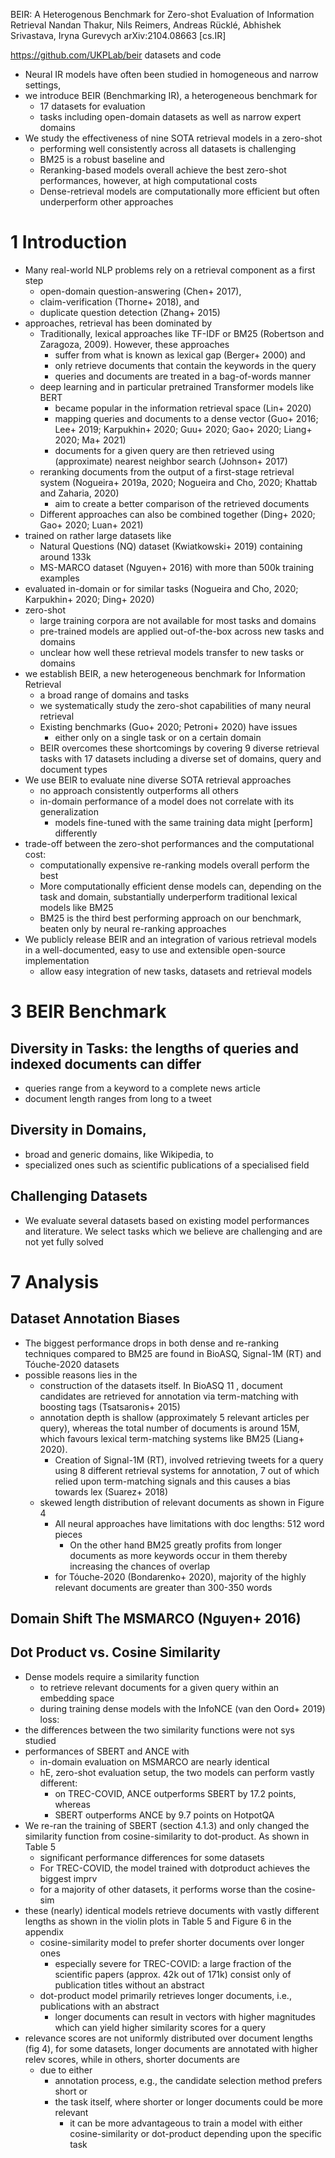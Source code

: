BEIR: A Heterogenous Benchmark for Zero-shot Evaluation of Information Retrieval
Nandan Thakur, Nils Reimers, Andreas Rücklé, Abhishek Srivastava, Iryna Gurevych
arXiv:2104.08663 [cs.IR]

https://github.com/UKPLab/beir datasets and code

* Neural IR models have often been studied in homogeneous and narrow settings,
* we introduce BEIR (Benchmarking IR), a heterogeneous benchmark for
  * 17 datasets for evaluation
  * tasks including open-domain datasets as well as narrow expert domains
* We study the effectiveness of nine SOTA retrieval models in a zero-shot
  * performing well consistently across all datasets is challenging
  * BM25 is a robust baseline and
  * Reranking-based models overall achieve the best zero-shot performances,
    however, at high computational costs
  * Dense-retrieval models are computationally more efficient but often
    underperform other approaches

# 1 Introduction

* Many real-world NLP problems rely on a retrieval component as a first step
  * open-domain question-answering (Chen+ 2017),
  * claim-verification (Thorne+ 2018), and
  * duplicate question detection (Zhang+ 2015)
* approaches, retrieval has been dominated by
  * Traditionally, lexical approaches like TF-IDF or BM25
    (Robertson and Zaragoza, 2009). However, these approaches
    * suffer from what is known as lexical gap (Berger+ 2000) and
    * only retrieve documents that contain the keywords in the query
    * queries and documents are treated in a bag-of-words manner
  * deep learning and in particular pretrained Transformer models like BERT
    * became popular in the information retrieval space (Lin+ 2020)
    * mapping queries and documents to a dense vector (Guo+ 2016; Lee+ 2019;
      Karpukhin+ 2020; Guu+ 2020; Gao+ 2020; Liang+ 2020; Ma+ 2021)
    * documents for a given query are then retrieved using
      (approximate) nearest neighbor search (Johnson+ 2017)
  * reranking documents from the output of a first-stage retrieval system
    (Nogueira+ 2019a, 2020; Nogueira and Cho, 2020; Khattab and Zaharia, 2020)
    * aim to create a better comparison of the retrieved documents
  * Different approaches can also be combined together
    (Ding+ 2020; Gao+ 2020; Luan+ 2021)
* trained on rather large datasets like
  * Natural Questions (NQ) dataset (Kwiatkowski+ 2019) containing around 133k
  * MS-MARCO dataset (Nguyen+ 2016) with more than 500k training examples
* evaluated in-domain or for similar tasks
  (Nogueira and Cho, 2020; Karpukhin+ 2020; Ding+ 2020)
* zero-shot
  * large training corpora are not available for most tasks and domains
  * pre-trained models are applied out-of-the-box across new tasks and domains
  * unclear how well these retrieval models transfer to new tasks or domains
* we establish BEIR, a new heterogeneous benchmark for Information Retrieval
  * a broad range of domains and tasks
  * we systematically study the zero-shot capabilities of many neural retrieval
  * Existing benchmarks (Guo+ 2020; Petroni+ 2020) have issues
    * either only on a single task or on a certain domain
  * BEIR overcomes these shortcomings by covering 9 diverse retrieval tasks with
    17 datasets including a diverse set of domains, query and document types
* We use BEIR to evaluate nine diverse SOTA retrieval approaches
  * no approach consistently outperforms all others
  * in-domain performance of a model does not correlate with its generalization
    * models fine-tuned with the same training data might [perform] differently
* trade-off between the zero-shot performances and the computational cost:
  * computationally expensive re-ranking models overall perform the best
  * More computationally efficient dense models can, depending on the task and
    domain, substantially underperform traditional lexical models like BM25
  * BM25 is the third best performing approach on our benchmark,
    beaten only by neural re-ranking approaches
* We publicly release BEIR and an integration of various retrieval models in a
  well-documented, easy to use and extensible open-source implementation
  * allow easy integration of new tasks, datasets and retrieval models

# 3 BEIR Benchmark

## Diversity in Tasks: the lengths of queries and indexed documents can differ

* queries range from a keyword to a complete news article
* document length ranges from long to a tweet

## Diversity in Domains,

* broad and generic domains, like Wikipedia, to
* specialized ones such as scientific publications of a specialised field

## Challenging Datasets

* We evaluate several datasets based on existing model performances and
  literature. We select tasks which we believe are challenging and are not yet
  fully solved

# 7 Analysis

## Dataset Annotation Biases

* The biggest performance drops in both dense and re-ranking techniques compared
  to BM25 are found in BioASQ, Signal-1M (RT) and Tóuche-2020 datasets
* possible reasons lies in the
  * construction of the datasets itself. In BioASQ 11 , document candidates are
    retrieved for annotation via term-matching with boosting tags (Tsatsaronis+
    2015)
  * annotation depth is shallow (approximately 5 relevant articles per query),
    whereas the total number of documents is around 15M, which
    favours lexical term-matching systems like BM25 (Liang+ 2020).
    * Creation of Signal-1M (RT), involved retrieving tweets for a query using
      8 different retrieval systems for annotation, 7 out of which relied upon
      term-matching signals and this causes a bias towards lex (Suarez+ 2018)
  * skewed length distribution of relevant documents as shown in Figure 4
    * All neural approaches have limitations with doc lengths: 512 word pieces
      * On the other hand BM25 greatly profits from longer documents as
        more keywords occur in them thereby increasing the chances of overlap
    * for Tóuche-2020 (Bondarenko+ 2020), majority of the highly relevant
      documents are greater than 300-350 words

## Domain Shift The MSMARCO (Nguyen+ 2016)

## Dot Product vs. Cosine Similarity

* Dense models require a similarity function
  * to retrieve relevant documents for a given query within an embedding space
  * during training dense models with the InfoNCE (van den Oord+ 2019) loss:
* the differences between the two similarity functions were not sys studied
* performances of SBERT and ANCE with
  * in-domain evaluation on MSMARCO are nearly identical
  * hE, zero-shot evaluation setup, the two models can perform vastly different:
    * on TREC-COVID, ANCE outperforms SBERT by 17.2 points, whereas
    * SBERT outperforms ANCE by 9.7 points on HotpotQA
* We re-ran the training of SBERT (section 4.1.3) and only changed the
  similarity function from cosine-similarity to dot-product. As shown in Table 5
  * significant performance differences for some datasets
  * For TREC-COVID, the model trained with dotproduct achieves the biggest imprv
  * for a majority of other datasets, it performs worse than the cosine-sim
* these (nearly) identical models retrieve documents with vastly different
  lengths as shown in the violin plots in Table 5 and Figure 6 in the appendix
  * cosine-similarity model to prefer shorter documents over longer ones
    * especially severe for TREC-COVID: a large fraction of the scientific
      papers (approx. 42k out of 171k) consist only of publication titles
      without an abstract
  * dot-product model primarily retrieves longer documents, i.e., publications
    with an abstract
    * longer documents can result in vectors with higher magnitudes which can
      yield higher similarity scores for a query
* relevance scores are not uniformly distributed over document lengths (fig 4),
  for some datasets, longer documents are annotated with higher relev scores,
  while in others, shorter documents are
  * due to either
    * annotation process, e.g., the candidate selection method prefers short or
    * the task itself, where shorter or longer documents could be more relevant
      * it can be more advantageous to train a model with either
        cosine-similarity or dot-product depending upon the specific task
